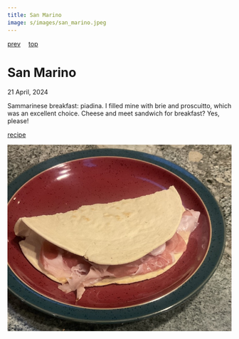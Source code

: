 ```yaml
---
title: San Marino
image: s/images/san_marino.jpeg
---
```

[prev](samoa.md)&emsp;
[top](../index.md)&emsp;
# San Marino
21 April, 2024

Sammarinese breakfast: piadina. I filled mine with brie and
proscuitto, which was an excellent choice. Cheese and meet sandwich
for breakfast? Yes, please!

[recipe](https://www.recipesfromitaly.com/piadina-recipe-italian-flatbread/)

![breakfast](images/san_marino.jpeg)

